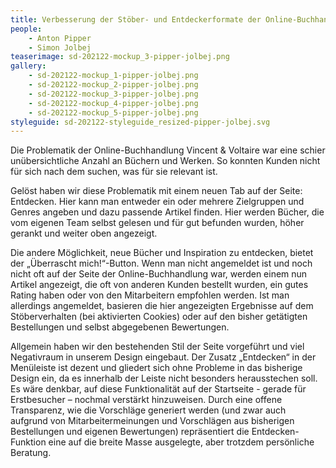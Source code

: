 ```yaml
---
title: Verbesserung der Stöber- und Entdeckerformate der Online-Buchhandlung Vincent & Voltaire
people:
    - Anton Pipper
    - Simon Jolbej
teaserimage: sd-202122-mockup_3-pipper-jolbej.png
gallery:
    - sd-202122-mockup_1-pipper-jolbej.png
    - sd-202122-mockup_2-pipper-jolbej.png
    - sd-202122-mockup_3-pipper-jolbej.png
    - sd-202122-mockup_4-pipper-jolbej.png
    - sd-202122-mockup_5-pipper-jolbej.png
styleguide: sd-202122-styleguide_resized-pipper-jolbej.svg
---
```


Die Problematik der Online-Buchhandlung Vincent & Voltaire war eine schier unübersichtliche Anzahl an Büchern und Werken. So konnten Kunden nicht für sich nach dem suchen, was für sie relevant ist.

Gelöst haben wir diese Problematik mit einem neuen Tab auf der Seite: Entdecken.
Hier kann man entweder ein oder mehrere Zielgruppen und Genres angeben und dazu passende Artikel finden. Hier werden Bücher, die vom eigenen Team selbst gelesen und für gut befunden wurden, höher gerankt und weiter oben angezeigt.

Die andere Möglichkeit, neue Bücher und Inspiration zu entdecken, bietet der „Überrascht mich!“-Button. Wenn man nicht angemeldet ist und noch nicht oft auf der Seite der Online-Buchhandlung war, werden einem nun Artikel angezeigt, die oft von anderen Kunden bestellt wurden, ein gutes Rating haben oder von den Mitarbeitern empfohlen werden.
Ist man allerdings angemeldet, basieren die hier angezeigten Ergebnisse auf dem Stöberverhalten (bei aktivierten Cookies) oder auf den bisher getätigten Bestellungen und selbst abgegebenen Bewertungen.

Allgemein haben wir den bestehenden Stil der Seite vorgeführt und viel Negativraum in unserem Design eingebaut. Der Zusatz „Entdecken“ in der Menüleiste ist dezent und gliedert sich ohne Probleme in das bisherige Design ein, da es innerhalb der Leiste nicht besonders herausstechen soll. Es wäre denkbar, auf diese Funktionalität auf der Startseite - gerade für Erstbesucher – nochmal verstärkt hinzuweisen.
Durch eine offene Transparenz, wie die Vorschläge generiert werden (und zwar auch aufgrund von Mitarbeitermeinungen und Vorschlägen aus bisherigen Bestellungen und eigenen Bewertungen) repräsentiert die Entdecken-Funktion eine auf die breite Masse ausgelegte, aber trotzdem persönliche Beratung.

